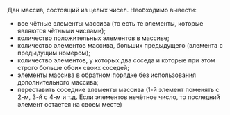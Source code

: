 Дан массив, состоящий из целых чисел. Необходимо вывести:
* все чётные элементы массива (то есть те элементы, которые являются чётными числами);
* количество положительных элементов в массиве;
* количество элементов массива, больших предыдущего (элемента с предыдущим номером);
* количество элементов, у которых два соседа и которые при этом строго больше обоих своих соседей;
* элементы массива в обратном порядке без использования дополнительного массива;
* переставить соседние элементы массива (1-й элемент поменять с 2-м, 3-й с 4-м и т.д.
Если элементов нечётное число, то последний элемент остается на своем месте)
